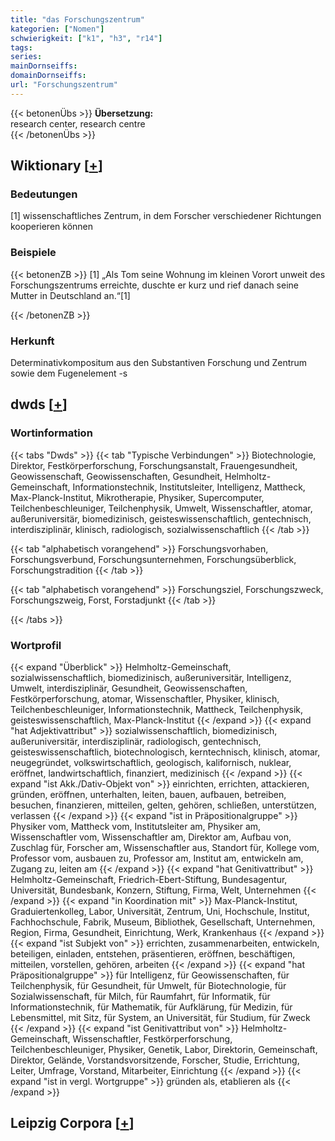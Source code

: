 ```yaml
---
title: "das Forschungszentrum"
kategorien: ["Nomen"]
schwierigkeit: ["k1", "h3", "r14"]
tags:
series:
mainDornseiffs:
domainDornseiffs:
url: "Forschungszentrum"
---
```


{{< betonenÜbs >}}
**Übersetzung:**  
research center, research centre  
{{< /betonenÜbs >}}

## Wiktionary [[+](https://de.wiktionary.org/wiki/Forschungszentrum)]

### Bedeutungen
[1] wissenschaftliches Zentrum, in dem Forscher verschiedener Richtungen kooperieren können  

### Beispiele
{{< betonenZB >}}
[1] „Als Tom seine Wohnung im kleinen Vorort unweit des Forschungszentrums erreichte, duschte er kurz und rief danach seine Mutter in Deutschland an.“[1]  

{{< /betonenZB >}}
### Herkunft
Determinativkompositum aus den Substantiven Forschung und Zentrum sowie dem Fugenelement -s  



## dwds [[+](https://www.dwds.de/wb/Forschungszentrum)]

### Wortinformation
{{< tabs "Dwds" >}}
{{< tab "Typische Verbindungen" >}}
Biotechnologie, Direktor, Festkörperforschung, Forschungsanstalt, Frauengesundheit, Geowissenschaft, Geowissenschaften, Gesundheit, Helmholtz-Gemeinschaft, Informationstechnik, Institutsleiter, Intelligenz, Mattheck, Max-Planck-Institut, Mikrotherapie, Physiker, Supercomputer, Teilchenbeschleuniger, Teilchenphysik, Umwelt, Wissenschaftler, atomar, außeruniversitär, biomedizinisch, geisteswissenschaftlich, gentechnisch, interdisziplinär, klinisch, radiologisch, sozialwissenschaftlich
{{< /tab >}}

{{< tab "alphabetisch vorangehend" >}}
Forschungsvorhaben, Forschungsverbund, Forschungsunternehmen, Forschungsüberblick, Forschungstradition
{{< /tab >}}

{{< tab "alphabetisch vorangehend" >}}
Forschungsziel, Forschungszweck, Forschungszweig, Forst, Forstadjunkt
{{< /tab >}}

{{< /tabs >}}

### Wortprofil
{{< expand "Überblick" >}} Helmholtz-Gemeinschaft, sozialwissenschaftlich, biomedizinisch, außeruniversitär, Intelligenz, Umwelt, interdisziplinär, Gesundheit, Geowissenschaften, Festkörperforschung, atomar, Wissenschaftler, Physiker, klinisch, Teilchenbeschleuniger, Informationstechnik, Mattheck, Teilchenphysik, geisteswissenschaftlich, Max-Planck-Institut {{< /expand >}}
{{< expand "hat Adjektivattribut" >}} sozialwissenschaftlich, biomedizinisch, außeruniversitär, interdisziplinär, radiologisch, gentechnisch, geisteswissenschaftlich, biotechnologisch, kerntechnisch, klinisch, atomar, neugegründet, volkswirtschaftlich, geologisch, kalifornisch, nuklear, eröffnet, landwirtschaftlich, finanziert, medizinisch {{< /expand >}}
{{< expand "ist Akk./Dativ-Objekt von" >}} einrichten, errichten, attackieren, gründen, eröffnen, unterhalten, leiten, bauen, aufbauen, betreiben, besuchen, finanzieren, mitteilen, gelten, gehören, schließen, unterstützen, verlassen {{< /expand >}}
{{< expand "ist in Präpositionalgruppe" >}} Physiker vom, Mattheck vom, Institutsleiter am, Physiker am, Wissenschaftler vom, Wissenschaftler am, Direktor am, Aufbau von, Zuschlag für, Forscher am, Wissenschaftler aus, Standort für, Kollege vom, Professor vom, ausbauen zu, Professor am, Institut am, entwickeln am, Zugang zu, leiten am {{< /expand >}}
{{< expand "hat Genitivattribut" >}} Helmholtz-Gemeinschaft, Friedrich-Ebert-Stiftung, Bundesagentur, Universität, Bundesbank, Konzern, Stiftung, Firma, Welt, Unternehmen {{< /expand >}}
{{< expand "in Koordination mit" >}} Max-Planck-Institut, Graduiertenkolleg, Labor, Universität, Zentrum, Uni, Hochschule, Institut, Fachhochschule, Fabrik, Museum, Bibliothek, Gesellschaft, Unternehmen, Region, Firma, Gesundheit, Einrichtung, Werk, Krankenhaus {{< /expand >}}
{{< expand "ist Subjekt von" >}} errichten, zusammenarbeiten, entwickeln, beteiligen, einladen, entstehen, präsentieren, eröffnen, beschäftigen, mitteilen, vorstellen, gehören, arbeiten {{< /expand >}}
{{< expand "hat Präpositionalgruppe" >}} für Intelligenz, für Geowissenschaften, für Teilchenphysik, für Gesundheit, für Umwelt, für Biotechnologie, für Sozialwissenschaft, für Milch, für Raumfahrt, für Informatik, für Informationstechnik, für Mathematik, für Aufklärung, für Medizin, für Lebensmittel, mit Sitz, für System, an Universität, für Studium, für Zweck {{< /expand >}}
{{< expand "ist Genitivattribut von" >}} Helmholtz-Gemeinschaft, Wissenschaftler, Festkörperforschung, Teilchenbeschleuniger, Physiker, Genetik, Labor, Direktorin, Gemeinschaft, Direktor, Gelände, Vorstandsvorsitzende, Forscher, Studie, Errichtung, Leiter, Umfrage, Vorstand, Mitarbeiter, Einrichtung {{< /expand >}}
{{< expand "ist in vergl. Wortgruppe" >}} gründen als, etablieren als {{< /expand >}}

## Leipzig Corpora [[+](https://corpora.uni-leipzig.de/en/res?word=Forschungszentrum&corpusId=deu_newscrawl-public_2018)]

